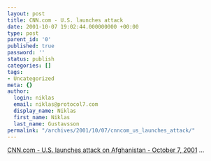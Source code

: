 ```yaml
---
layout: post
title: CNN.com - U.S. launches attack
date: 2001-10-07 19:02:44.000000000 +00:00
type: post
parent_id: '0'
published: true
password: ''
status: publish
categories: []
tags:
- Uncategorized
meta: {}
author:
  login: niklas
  email: niklas@protocol7.com
  display_name: Niklas
  first_name: Niklas
  last_name: Gustavsson
permalink: "/archives/2001/10/07/cnncom_us_launches_attack/"
---
```

[CNN.com - U.S. launches attack on Afghanistan - October 7, 2001](http://www.cnn.com/2001/US/10/07/gen.america.under.attack/index.html) ...

